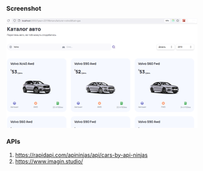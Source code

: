 ### Screenshot

![](/public/screenshot.png)

### APIs

1. https://rapidapi.com/apininjas/api/cars-by-api-ninjas
2. https://www.imagin.studio/
